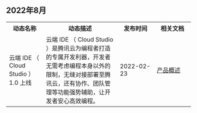 ## 2022年8月
<table>
   <tr>
      <th width="20%">动态名称</td>
      <th width="40%">动态描述</td>
      <th width="20%">发布时间</td>
      <th width="20%" >相关文档</td>
   </tr>
   <tr>
      <td>云端 IDE （ Cloud Studio ）1.0 上线</td>
      <td>云端 IDE （ Cloud Studio ）是腾讯云为编程者打造的专属开发利器，开发者无需考虑编程本身以外的限制，无缝对接部署至腾讯云，还有协作、团队管理等功能强势辅助，让开发者安心高效编程。</td>
      <td>2022-02-23</td>
      <td><a href="https://cloud.tencent.com/document/product/1039/72022">产品概述</a></td>
   </tr>
</table>

